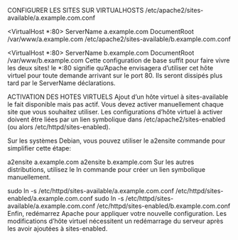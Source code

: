 CONFIGURER LES SITES SUR VIRTUALHOSTS 
/etc/apache2/sites-available/a.example.com.conf

<VirtualHost *:80>
    ServerName a.example.com
    DocumentRoot /var/www/a.example.com
</VirtualHost>
/etc/apache2/sites-available/b.example.com.conf

<VirtualHost *:80>
    ServerName b.example.com
    DocumentRoot /var/www/b.example.com
</VirtualHost>
Cette configuration de base suffit pour faire vivre les deux sites! le *:80 signifie qu’Apache envisagera d’utiliser cet hôte virtuel pour toute demande arrivant sur le port 80. Ils seront dissipés plus tard par le ServerName déclarations.


ACTIVATION DES HOTES VIRTUELS
Ajout d’un hôte virtuel à sites-available le fait disponible mais pas actif. Vous devez activer manuellement chaque site que vous souhaitez utiliser. Les configurations d’hôte virtuel à activer doivent être liées par un lien symbolique dans /etc/apache2/sites-enabled (ou alors /etc/httpd/sites-enabled).

Sur les systèmes Debian, vous pouvez utiliser le a2ensite commande pour simplifier cette étape:

a2ensite a.example.com
a2ensite b.example.com
Sur les autres distributions, utilisez le ln commande pour créer un lien symbolique manuellement.

sudo ln -s /etc/httpd/sites-available/a.example.com.conf /etc/httpd/sites-enabled/a.example.com.conf
sudo ln -s /etc/httpd/sites-available/a.example.com.conf /etc/httpd/sites-enabled/b.example.com.conf
Enfin, redémarrez Apache pour appliquer votre nouvelle configuration. Les modifications d’hôte virtuel nécessitent un redémarrage du serveur après les avoir ajoutées à sites-enabled.